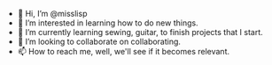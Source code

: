 - 👋 Hi, I’m @misslisp
- 👀 I’m interested in learning how to do new things. 
- 🌱 I’m currently learning sewing, guitar, to finish projects that I start.
- 💞️ I’m looking to collaborate on collaborating.
- 📫 How to reach me, well, we'll see if it becomes relevant.

<!---
misslisp/misslisp is a ✨ special ✨ repository because its `README.md` (this file) appears on your GitHub profile.
You can click the Preview link to take a look at your changes.
--->
